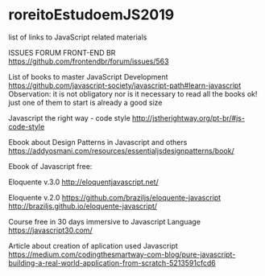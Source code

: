 # roreitoEstudoemJS2019
list of links to JavaScript related materials

ISSUES FORUM FRONT-END BR
https://github.com/frontendbr/forum/issues/563

List of books to master JavaScript Development
https://github.com/javascript-society/javascript-path#learn-javascript
Observation:
it is not obligatory nor is it necessary to read all the books ok! just one of them to start is already a good size


Javascript the right way - code style
http://jstherightway.org/pt-br/#js-code-style

Ebook about Design Patterns in Javascript and others
https://addyosmani.com/resources/essentialjsdesignpatterns/book/

Ebook of Javascript free:

Eloquente v.3.0
http://eloquentjavascript.net/

Eloquente v.2.0
https://github.com/braziljs/eloquente-javascript
http://braziljs.github.io/eloquente-javascript/

Course free in 30 days immersive to Javascript Language
https://javascript30.com/

Article about creation of aplication used Javascript
https://medium.com/codingthesmartway-com-blog/pure-javascript-building-a-real-world-application-from-scratch-5213591cfcd6

